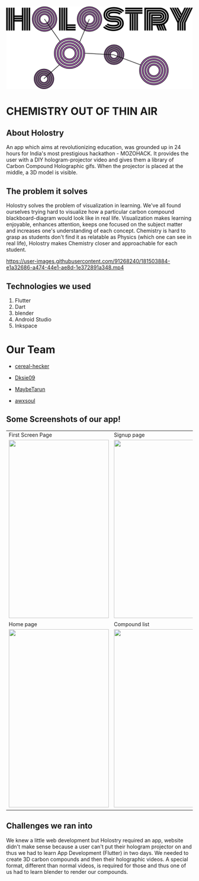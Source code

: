 ![Logo](images/logo.png)

#                                                 CHEMISTRY OUT OF THIN AIR

## About Holostry

An app which aims at revolutionizing education, was grounded up in 24 hours for India's most prestigious hackathon - MOZOHACK. It provides the user with a DIY hologram-projector video and gives them a library of Carbon Compound Holographic gifs. When the projector is placed at the middle, a 3D model is visible.

## The problem it solves

Holostry solves the problem of visualization in learning. We've all found ourselves trying hard to visualize how a particular carbon compound blackboard-diagram would look like in real life. Visualization makes learning enjoyable, enhances attention, keeps one focused on the subject matter and increases one's understanding of each concept. Chemistry is hard to grasp as students don't find it as relatable as Physics (which one can see in real life), Holostry makes Chemistry closer and approachable for each student.


https://user-images.githubusercontent.com/91268240/181503884-e1a32686-a474-44e1-ae8d-1e372891a348.mp4



## Technologies we used

1. Flutter
2. Dart
3. blender
4. Android Studio
5. Inkspace

# Our Team

- [cereal-hecker](https://www.github.com/cereal-hecker)

- [Dksie09](https://www.github.com/Dksie09)

- [MaybeTarun](https://linktr.ee/tarun2003)

- [awxsoul](https://www.github.com/awxsoul)


## Some Screenshots of our app!
<table>
  <tr>
    <td>First Screen Page</td>
     <td>Signup page</td>
  </tr>
  <tr>
    <td><img src="https://user-images.githubusercontent.com/91268240/181507128-be60ed56-e0ef-484f-b61a-6d0d9c0e2a02.png"
 width=270 height=480></td>
    <td><img src="https://user-images.githubusercontent.com/91268240/181507303-1d89c17c-c9e3-4454-b329-9107bbc033ac.png" width=270 height=480></td>
  </tr>
    <tr>
    <td>Home page</td>
     <td>Compound list</td>
  </tr>
  <tr>
    <td><img src="https://user-images.githubusercontent.com/91268240/181507357-7547ef6f-f5c0-45e9-a670-86fc8ae2c0a7.png" width=270 height=480></td>
    <td><img src="https://user-images.githubusercontent.com/91268240/181507483-aa833ce9-20a1-452a-a91c-ad21a049466c.png" width=270 height=480></td>
  </tr>
 </table>



## Challenges we ran into

We knew a little web development but Holostry required an app, website didn't make sense because a user can't put their hologram projector on and thus we had to learn App Development (Flutter) in two days.
We needed to create 3D carbon compounds and then their holographic videos. A special format, different than normal videos, is required for those and thus one of us had to learn blender to render our compounds.
